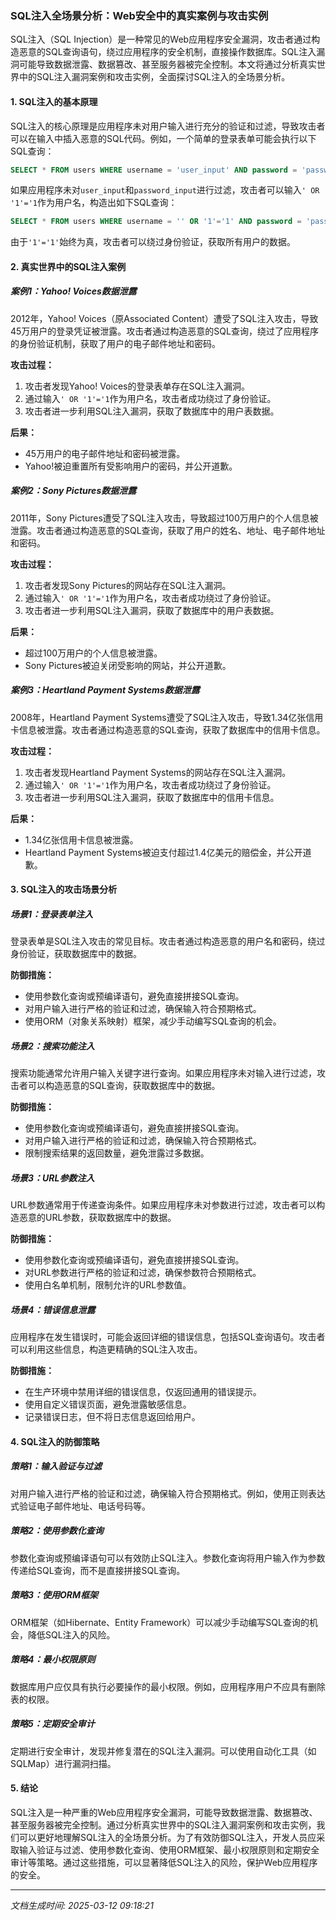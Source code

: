 ### SQL注入全场景分析：Web安全中的真实案例与攻击实例

SQL注入（SQL Injection）是一种常见的Web应用程序安全漏洞，攻击者通过构造恶意的SQL查询语句，绕过应用程序的安全机制，直接操作数据库。SQL注入漏洞可能导致数据泄露、数据篡改、甚至服务器被完全控制。本文将通过分析真实世界中的SQL注入漏洞案例和攻击实例，全面探讨SQL注入的全场景分析。

#### 1. SQL注入的基本原理

SQL注入的核心原理是应用程序未对用户输入进行充分的验证和过滤，导致攻击者可以在输入中插入恶意的SQL代码。例如，一个简单的登录表单可能会执行以下SQL查询：

```sql
SELECT * FROM users WHERE username = 'user_input' AND password = 'password_input';
```

如果应用程序未对`user_input`和`password_input`进行过滤，攻击者可以输入`' OR '1'='1`作为用户名，构造出如下SQL查询：

```sql
SELECT * FROM users WHERE username = '' OR '1'='1' AND password = 'password_input';
```

由于`'1'='1'`始终为真，攻击者可以绕过身份验证，获取所有用户的数据。

#### 2. 真实世界中的SQL注入案例

##### 案例1：Yahoo! Voices数据泄露

2012年，Yahoo! Voices（原Associated Content）遭受了SQL注入攻击，导致45万用户的登录凭证被泄露。攻击者通过构造恶意的SQL查询，绕过了应用程序的身份验证机制，获取了用户的电子邮件地址和密码。

**攻击过程：**

1. 攻击者发现Yahoo! Voices的登录表单存在SQL注入漏洞。
2. 通过输入`' OR '1'='1`作为用户名，攻击者成功绕过了身份验证。
3. 攻击者进一步利用SQL注入漏洞，获取了数据库中的用户表数据。

**后果：**

- 45万用户的电子邮件地址和密码被泄露。
- Yahoo!被迫重置所有受影响用户的密码，并公开道歉。

##### 案例2：Sony Pictures数据泄露

2011年，Sony Pictures遭受了SQL注入攻击，导致超过100万用户的个人信息被泄露。攻击者通过构造恶意的SQL查询，获取了用户的姓名、地址、电子邮件地址和密码。

**攻击过程：**

1. 攻击者发现Sony Pictures的网站存在SQL注入漏洞。
2. 通过输入`' OR '1'='1`作为用户名，攻击者成功绕过了身份验证。
3. 攻击者进一步利用SQL注入漏洞，获取了数据库中的用户表数据。

**后果：**

- 超过100万用户的个人信息被泄露。
- Sony Pictures被迫关闭受影响的网站，并公开道歉。

##### 案例3：Heartland Payment Systems数据泄露

2008年，Heartland Payment Systems遭受了SQL注入攻击，导致1.34亿张信用卡信息被泄露。攻击者通过构造恶意的SQL查询，获取了数据库中的信用卡信息。

**攻击过程：**

1. 攻击者发现Heartland Payment Systems的网站存在SQL注入漏洞。
2. 通过输入`' OR '1'='1`作为用户名，攻击者成功绕过了身份验证。
3. 攻击者进一步利用SQL注入漏洞，获取了数据库中的信用卡信息。

**后果：**

- 1.34亿张信用卡信息被泄露。
- Heartland Payment Systems被迫支付超过1.4亿美元的赔偿金，并公开道歉。

#### 3. SQL注入的攻击场景分析

##### 场景1：登录表单注入

登录表单是SQL注入攻击的常见目标。攻击者通过构造恶意的用户名和密码，绕过身份验证，获取数据库中的数据。

**防御措施：**

- 使用参数化查询或预编译语句，避免直接拼接SQL查询。
- 对用户输入进行严格的验证和过滤，确保输入符合预期格式。
- 使用ORM（对象关系映射）框架，减少手动编写SQL查询的机会。

##### 场景2：搜索功能注入

搜索功能通常允许用户输入关键字进行查询。如果应用程序未对输入进行过滤，攻击者可以构造恶意的SQL查询，获取数据库中的数据。

**防御措施：**

- 使用参数化查询或预编译语句，避免直接拼接SQL查询。
- 对用户输入进行严格的验证和过滤，确保输入符合预期格式。
- 限制搜索结果的返回数量，避免泄露过多数据。

##### 场景3：URL参数注入

URL参数通常用于传递查询条件。如果应用程序未对参数进行过滤，攻击者可以构造恶意的URL参数，获取数据库中的数据。

**防御措施：**

- 使用参数化查询或预编译语句，避免直接拼接SQL查询。
- 对URL参数进行严格的验证和过滤，确保参数符合预期格式。
- 使用白名单机制，限制允许的URL参数值。

##### 场景4：错误信息泄露

应用程序在发生错误时，可能会返回详细的错误信息，包括SQL查询语句。攻击者可以利用这些信息，构造更精确的SQL注入攻击。

**防御措施：**

- 在生产环境中禁用详细的错误信息，仅返回通用的错误提示。
- 使用自定义错误页面，避免泄露敏感信息。
- 记录错误日志，但不将日志信息返回给用户。

#### 4. SQL注入的防御策略

##### 策略1：输入验证与过滤

对用户输入进行严格的验证和过滤，确保输入符合预期格式。例如，使用正则表达式验证电子邮件地址、电话号码等。

##### 策略2：使用参数化查询

参数化查询或预编译语句可以有效防止SQL注入。参数化查询将用户输入作为参数传递给SQL查询，而不是直接拼接SQL查询。

##### 策略3：使用ORM框架

ORM框架（如Hibernate、Entity Framework）可以减少手动编写SQL查询的机会，降低SQL注入的风险。

##### 策略4：最小权限原则

数据库用户应仅具有执行必要操作的最小权限。例如，应用程序用户不应具有删除表的权限。

##### 策略5：定期安全审计

定期进行安全审计，发现并修复潜在的SQL注入漏洞。可以使用自动化工具（如SQLMap）进行漏洞扫描。

#### 5. 结论

SQL注入是一种严重的Web应用程序安全漏洞，可能导致数据泄露、数据篡改、甚至服务器被完全控制。通过分析真实世界中的SQL注入漏洞案例和攻击实例，我们可以更好地理解SQL注入的全场景分析。为了有效防御SQL注入，开发人员应采取输入验证与过滤、使用参数化查询、使用ORM框架、最小权限原则和定期安全审计等策略。通过这些措施，可以显著降低SQL注入的风险，保护Web应用程序的安全。

---

*文档生成时间: 2025-03-12 09:18:21*





















